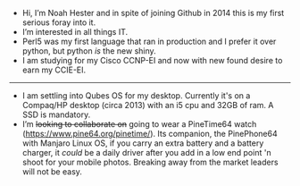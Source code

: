 - Hi, I’m Noah Hester and in spite of joining Github in 2014 this is my first serious foray into it.
- I’m interested in all things IT.
- Perl5 was my first language that ran in production and I prefer it over python, but python _is_ the new shiny. 
- I am studying for my Cisco CCNP-EI and now with new found desire to earn my CCIE-EI.
--- 
- I am settling into Qubes OS for my desktop.  Currently it's on a Compaq/HP desktop (circa 2013) with an i5 cpu and 32GB of ram. A SSD is mandatory.
- I’m ~~looking to collaborate on~~ going to wear a PineTime64 watch (https://www.pine64.org/pinetime/).  Its companion, the PinePhone64 with Manjaro Linux OS, if you carry an extra battery and a battery charger, it *could* be a daily driver after you add in a low end point 'n shoot for your mobile photos.  Breaking away from the market leaders will not be easy. 



<!---
nbhester/nbhester is a ✨ special ✨ repository because its `README.md` (this file) appears on your GitHub profile.
You can click the Preview link to take a look at your changes.
--->
